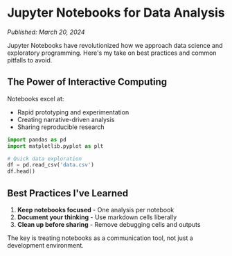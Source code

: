 # Jupyter Notebooks for Data Analysis

*Published: March 20, 2024*

Jupyter Notebooks have revolutionized how we approach data science and exploratory programming. Here's my take on best practices and common pitfalls to avoid.

## The Power of Interactive Computing

Notebooks excel at:
- Rapid prototyping and experimentation
- Creating narrative-driven analysis
- Sharing reproducible research

```python
import pandas as pd
import matplotlib.pyplot as plt

# Quick data exploration
df = pd.read_csv('data.csv')
df.head()
```

## Best Practices I've Learned

1. **Keep notebooks focused** - One analysis per notebook
2. **Document your thinking** - Use markdown cells liberally
3. **Clean up before sharing** - Remove debugging cells and outputs

The key is treating notebooks as a communication tool, not just a development environment.